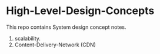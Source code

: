 # High-Level-Design-Concepts

This repo contains System design concept notes.

1. scalability.
2. Content-Delivery-Network (CDN)
